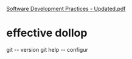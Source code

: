 [Software Development Practices - Updated.pdf](https://github.com/Akash22058/effective-dollop/files/10119537/Software.Development.Practices.-.Updated.pdf)
# effective dollop
git -- version
git help -- configur

